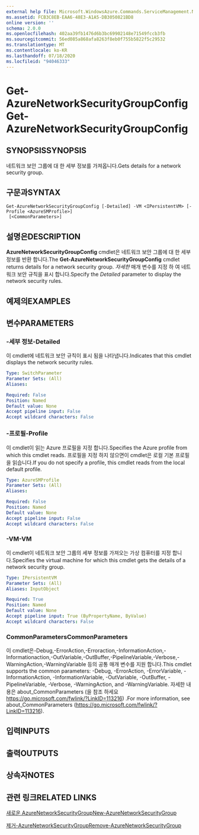 ```yaml
---
external help file: Microsoft.WindowsAzure.Commands.ServiceManagement.Network.dll-Help.xml
ms.assetid: FCB3C8EB-EAA6-48E3-A1A5-DB3050821BD8
online version: ''
schema: 2.0.0
ms.openlocfilehash: 402aa39fb1476d6b3bc69902148e71549fccb3fb
ms.sourcegitcommit: 56ed085a868afa8263f8eb0f755b5822f5c29532
ms.translationtype: MT
ms.contentlocale: ko-KR
ms.lasthandoff: 07/18/2020
ms.locfileid: "94046333"
---
```

# <span data-ttu-id="e2cb2-101">Get-AzureNetworkSecurityGroupConfig</span><span class="sxs-lookup"><span data-stu-id="e2cb2-101">Get-AzureNetworkSecurityGroupConfig</span></span>

## <span data-ttu-id="e2cb2-102">SYNOPSIS</span><span class="sxs-lookup"><span data-stu-id="e2cb2-102">SYNOPSIS</span></span>
<span data-ttu-id="e2cb2-103">네트워크 보안 그룹에 대 한 세부 정보를 가져옵니다.</span><span class="sxs-lookup"><span data-stu-id="e2cb2-103">Gets details for a network security group.</span></span>

## <span data-ttu-id="e2cb2-104">구문과</span><span class="sxs-lookup"><span data-stu-id="e2cb2-104">SYNTAX</span></span>

```
Get-AzureNetworkSecurityGroupConfig [-Detailed] -VM <IPersistentVM> [-Profile <AzureSMProfile>]
 [<CommonParameters>]
```

## <span data-ttu-id="e2cb2-105">설명은</span><span class="sxs-lookup"><span data-stu-id="e2cb2-105">DESCRIPTION</span></span>
<span data-ttu-id="e2cb2-106">**AzureNetworkSecurityGroupConfig** cmdlet은 네트워크 보안 그룹에 대 한 세부 정보를 반환 합니다.</span><span class="sxs-lookup"><span data-stu-id="e2cb2-106">The **Get-AzureNetworkSecurityGroupConfig** cmdlet returns details for a network security group.</span></span>
<span data-ttu-id="e2cb2-107">*자세한* 매개 변수를 지정 하 여 네트워크 보안 규칙을 표시 합니다.</span><span class="sxs-lookup"><span data-stu-id="e2cb2-107">Specify the *Detailed* parameter to display the network security rules.</span></span>

## <span data-ttu-id="e2cb2-108">예제의</span><span class="sxs-lookup"><span data-stu-id="e2cb2-108">EXAMPLES</span></span>

## <span data-ttu-id="e2cb2-109">변수</span><span class="sxs-lookup"><span data-stu-id="e2cb2-109">PARAMETERS</span></span>

### <span data-ttu-id="e2cb2-110">-세부 정보</span><span class="sxs-lookup"><span data-stu-id="e2cb2-110">-Detailed</span></span>
<span data-ttu-id="e2cb2-111">이 cmdlet에 네트워크 보안 규칙이 표시 됨을 나타냅니다.</span><span class="sxs-lookup"><span data-stu-id="e2cb2-111">Indicates that this cmdlet displays the network security rules.</span></span>

```yaml
Type: SwitchParameter
Parameter Sets: (All)
Aliases: 

Required: False
Position: Named
Default value: None
Accept pipeline input: False
Accept wildcard characters: False
```

### <span data-ttu-id="e2cb2-112">-프로필</span><span class="sxs-lookup"><span data-stu-id="e2cb2-112">-Profile</span></span>
<span data-ttu-id="e2cb2-113">이 cmdlet이 읽는 Azure 프로필을 지정 합니다.</span><span class="sxs-lookup"><span data-stu-id="e2cb2-113">Specifies the Azure profile from which this cmdlet reads.</span></span> <span data-ttu-id="e2cb2-114">프로필을 지정 하지 않으면이 cmdlet은 로컬 기본 프로필을 읽습니다.</span><span class="sxs-lookup"><span data-stu-id="e2cb2-114">If you do not specify a profile, this cmdlet reads from the local default profile.</span></span>

```yaml
Type: AzureSMProfile
Parameter Sets: (All)
Aliases: 

Required: False
Position: Named
Default value: None
Accept pipeline input: False
Accept wildcard characters: False
```

### <span data-ttu-id="e2cb2-115">-VM</span><span class="sxs-lookup"><span data-stu-id="e2cb2-115">-VM</span></span>
<span data-ttu-id="e2cb2-116">이 cmdlet이 네트워크 보안 그룹의 세부 정보를 가져오는 가상 컴퓨터를 지정 합니다.</span><span class="sxs-lookup"><span data-stu-id="e2cb2-116">Specifies the virtual machine for which this cmdlet gets the details of a network security group.</span></span>

```yaml
Type: IPersistentVM
Parameter Sets: (All)
Aliases: InputObject

Required: True
Position: Named
Default value: None
Accept pipeline input: True (ByPropertyName, ByValue)
Accept wildcard characters: False
```

### <span data-ttu-id="e2cb2-117">CommonParameters</span><span class="sxs-lookup"><span data-stu-id="e2cb2-117">CommonParameters</span></span>
<span data-ttu-id="e2cb2-118">이 cmdlet은-Debug,-ErrorAction,-Erroraction,-InformationAction,-Informationaction,-OutVariable,-OutBuffer,-PipelineVariable,-Verbose,-WarningAction,-WarningVariable 등의 공통 매개 변수를 지원 합니다.</span><span class="sxs-lookup"><span data-stu-id="e2cb2-118">This cmdlet supports the common parameters: -Debug, -ErrorAction, -ErrorVariable, -InformationAction, -InformationVariable, -OutVariable, -OutBuffer, -PipelineVariable, -Verbose, -WarningAction, and -WarningVariable.</span></span> <span data-ttu-id="e2cb2-119">자세한 내용은 about_CommonParameters (을 참조 하세요 https://go.microsoft.com/fwlink/?LinkID=113216) .</span><span class="sxs-lookup"><span data-stu-id="e2cb2-119">For more information, see about_CommonParameters (https://go.microsoft.com/fwlink/?LinkID=113216).</span></span>

## <span data-ttu-id="e2cb2-120">입력</span><span class="sxs-lookup"><span data-stu-id="e2cb2-120">INPUTS</span></span>

## <span data-ttu-id="e2cb2-121">출력</span><span class="sxs-lookup"><span data-stu-id="e2cb2-121">OUTPUTS</span></span>

## <span data-ttu-id="e2cb2-122">상속자</span><span class="sxs-lookup"><span data-stu-id="e2cb2-122">NOTES</span></span>

## <span data-ttu-id="e2cb2-123">관련 링크</span><span class="sxs-lookup"><span data-stu-id="e2cb2-123">RELATED LINKS</span></span>

[<span data-ttu-id="e2cb2-124">새로운 AzureNetworkSecurityGroup</span><span class="sxs-lookup"><span data-stu-id="e2cb2-124">New-AzureNetworkSecurityGroup</span></span>](./New-AzureNetworkSecurityGroup.md)

[<span data-ttu-id="e2cb2-125">제거-AzureNetworkSecurityGroup</span><span class="sxs-lookup"><span data-stu-id="e2cb2-125">Remove-AzureNetworkSecurityGroup</span></span>](./Remove-AzureNetworkSecurityGroup.md)


